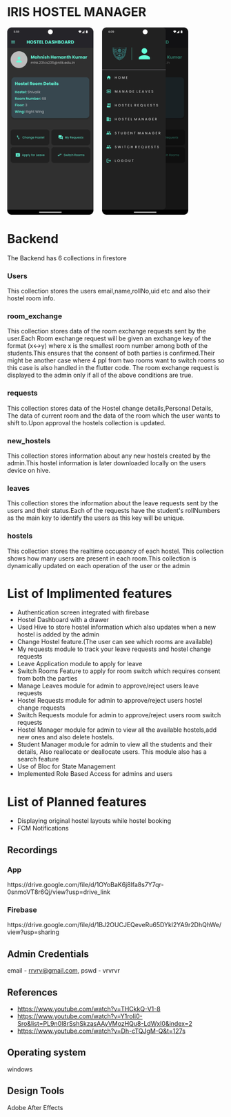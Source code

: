 # IRIS HOSTEL MANAGER

<div style="display: flex; gap: 20px;">
    <img src="Images/Screenshot_20241027_180001.png" alt="Screenshot" width="200" style="height:auto;">
    <img src="Images/drawer.png" alt="Drawer" width="200" style="height:auto;">
</div>
<h1>
    Backend
</h1>
The Backend has 6 collections in firestore
<h3>Users</h3>
This collection stores the users email,name,rollNo,uid etc and also their hostel room info.
<h3>room_exchange</h3>
  This collection stores data of the room exchange requests sent by the user.Each Room exchange request will be given an exchange key of the format (x<->y) where x is the smallest room number among both of the students.This ensures that the consent of both parties is confirmed.Their might be another case where 4 ppl from two rooms want to switch rooms so this case is also handled in the flutter code. The room exchange request is displayed to the  admin only if all of the above conditions are true.
<h3>requests</h3>
  This collection stores data of the Hostel change details,Personal Details, The data of current room and the data of the room which the user wants to shift to.Upon approval the hostels collection is updated.
<h3>new_hostels</h3>
  This collection stores information about any new hostels created by the admin.This hostel information is later downloaded locally on the users device on hive.
<h3>leaves</h3>
 This collection stores the information about the leave requests sent by the users and their status.Each of the requests have the student's rollNumbers as the main key to identify the users as this key will be unique.
<h3>hostels</h3>
  This collection stores the realtime occupancy of each hostel. This collection shows how many users are present in each room.This collection is dynamically updated on each operation of the user or the admin



<h1>List of Implimented features</h1>

  * Authentication screen integrated with firebase
  * Hostel Dashboard with a drawer
  * Used Hive to store hostel information which also updates when a new hostel is added by the admin
  * Change Hostel feature.(The user can see which rooms are available)
  * My requests module to track your leave requests and hostel change requests
  * Leave Application module to apply for leave
  * Switch Rooms Feature to apply for room switch which requires consent from both the parties
  * Manage Leaves module for admin to approve/reject users leave requests
  * Hostel Requests module for admin to approve/reject users hostel change requests
  * Switch Requests module for admin to approve/reject users room switch requests
  * Hostel Manager module for admin to view all the available hostels,add new ones and  also delete hostels.
  * Student Manager module for admin to view all the students and their details, Also reallocate or deallocate users. This module also has a search feature
  * Use of Bloc for State Management
  * Implemented Role Based Access for admins and users
<h1>List of Planned features </h1> 

* Displaying original hostel layouts while hostel booking
* FCM Notifications
  
## Recordings
<h3>App</h3>
https://drive.google.com/file/d/1OYoBaK6j8lfa8s7Y7qr-0snmoVT8r6Qj/view?usp=drive_link
<h3>Firebase</h3>
https://drive.google.com/file/d/1BJ2OUCJEQeveRu65DYkl2YA9r2DhQhWe/view?usp=sharing
<h3></h3>

## Admin Credentials
email - rrvrv@gmail.com, pswd - vrvrvr
## References
* https://www.youtube.com/watch?v=THCkkQ-V1-8
* https://www.youtube.com/watch?v=Y1roIi0-Sro&list=PL9n0l8rSshSkzasAAyVMozHQu8-LdWxI0&index=2
* https://www.youtube.com/watch?v=Dh-cTQJgM-Q&t=127s
  
## Operating system 
windows
## Design Tools
Adobe After Effects
 









